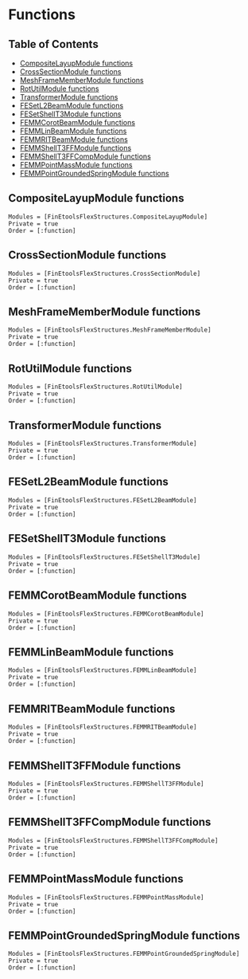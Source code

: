 # Functions

## Table of Contents

- [CompositeLayupModule functions](@ref)
- [CrossSectionModule functions](@ref)
- [MeshFrameMemberModule functions](@ref)
- [RotUtilModule functions](@ref)
- [TransformerModule functions](@ref)
- [FESetL2BeamModule functions](@ref)
- [FESetShellT3Module functions](@ref)
- [FEMMCorotBeamModule functions](@ref)
- [FEMMLinBeamModule functions](@ref)
- [FEMMRITBeamModule functions](@ref)
- [FEMMShellT3FFModule functions](@ref)
- [FEMMShellT3FFCompModule functions](@ref)
- [FEMMPointMassModule functions](@ref)
- [FEMMPointGroundedSpringModule functions](@ref)



## CompositeLayupModule functions

```@autodocs
Modules = [FinEtoolsFlexStructures.CompositeLayupModule]
Private = true
Order = [:function]
```

## CrossSectionModule functions

```@autodocs
Modules = [FinEtoolsFlexStructures.CrossSectionModule]
Private = true
Order = [:function]
```

## MeshFrameMemberModule functions

```@autodocs
Modules = [FinEtoolsFlexStructures.MeshFrameMemberModule]
Private = true
Order = [:function]
```

## RotUtilModule functions

```@autodocs
Modules = [FinEtoolsFlexStructures.RotUtilModule]
Private = true
Order = [:function]
```

## TransformerModule functions

```@autodocs
Modules = [FinEtoolsFlexStructures.TransformerModule]
Private = true
Order = [:function]
```

## FESetL2BeamModule functions

```@autodocs
Modules = [FinEtoolsFlexStructures.FESetL2BeamModule]
Private = true
Order = [:function]
```

## FESetShellT3Module functions

```@autodocs
Modules = [FinEtoolsFlexStructures.FESetShellT3Module]
Private = true
Order = [:function]
```

## FEMMCorotBeamModule functions

```@autodocs
Modules = [FinEtoolsFlexStructures.FEMMCorotBeamModule]
Private = true
Order = [:function]
```

## FEMMLinBeamModule functions

```@autodocs
Modules = [FinEtoolsFlexStructures.FEMMLinBeamModule]
Private = true
Order = [:function]
```

## FEMMRITBeamModule functions

```@autodocs
Modules = [FinEtoolsFlexStructures.FEMMRITBeamModule]
Private = true
Order = [:function]
```

## FEMMShellT3FFModule functions

```@autodocs
Modules = [FinEtoolsFlexStructures.FEMMShellT3FFModule]
Private = true
Order = [:function]
```

## FEMMShellT3FFCompModule functions

```@autodocs
Modules = [FinEtoolsFlexStructures.FEMMShellT3FFCompModule]
Private = true
Order = [:function]
```

## FEMMPointMassModule functions

```@autodocs
Modules = [FinEtoolsFlexStructures.FEMMPointMassModule]
Private = true
Order = [:function]
```

## FEMMPointGroundedSpringModule functions

```@autodocs
Modules = [FinEtoolsFlexStructures.FEMMPointGroundedSpringModule]
Private = true
Order = [:function]
```

